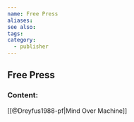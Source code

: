 ```yaml
---
name: Free Press
aliases:
see also:
tags:
category:
  - publisher
---
```


## Free Press

### Content:
[[@Dreyfus1988-pf|Mind Over Machine]]
